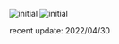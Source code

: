 ![initial](https://user-images.githubusercontent.com/76762181/166104749-a1adec1e-7e48-4985-abde-6849d042f08f.png)
![initial](https://user-images.githubusercontent.com/76762181/166104757-058a2b52-7912-4920-8052-f79fc265c5c8.jpg)

recent update: 2022/04/30
